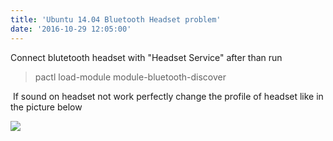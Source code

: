```yaml
---
title: 'Ubuntu 14.04 Bluetooth Headset problem'
date: '2016-10-29 12:05:00'
---
```


Connect blutetooth headset with "Headset Service" after than run  

>   
> pactl load-module module-bluetooth-discover

  
 If sound on headset not work perfectly change the profile of headset like in the picture below  
  
[![](https://1.bp.blogspot.com/-FYmjeYPSziM/WBQuDhD66_I/AAAAAAAAkyU/mNg8NImmNqINRvqghFiXunV14l4tL6MlACLcB/s1600/Screenshot-Sound%2BPreferences.png)](https://1.bp.blogspot.com/-FYmjeYPSziM/WBQuDhD66_I/AAAAAAAAkyU/mNg8NImmNqINRvqghFiXunV14l4tL6MlACLcB/s1600/Screenshot-Sound%2BPreferences.png)  
  
  
